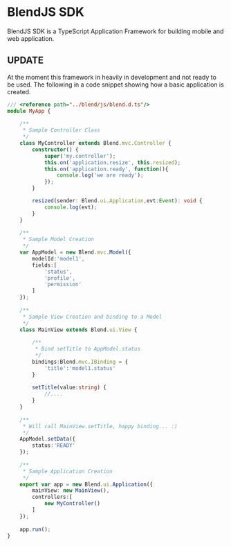 # BlendJS SDK

BlendJS SDK is a TypeScript Application Framework for building mobile and web application.

## UPDATE

At the moment this framework in heavily in development and not ready to be used. The following in a code snippet
showing how a basic application is created.
```typescript
/// <reference path="../blend/js/blend.d.ts"/>
module MyApp {
	
	/**
	 * Sample Controller Class
	 */
	class MyController extends Blend.mvc.Controller {
		constructor() {
			super('my.controller');
			this.on('application.resize', this.resized);
			this.on('application.ready', function(){
				console.log('we are ready');
			});
		}

		resized(sender: Blend.ui.Application,evt:Event): void {
			console.log(evt);
		}
	}
	
	/**
	 * Sample Model Creation
	 */
	var AppModel = new Blend.mvc.Model({
		modelId:'model1',
		fields:[
			'status',
			'profile',
			'permission'
		]
	});
	
	/**
	 * Sample View Creation and binding to a Model
	 */
	class MainView extends Blend.ui.View {
		
		/**
		 * Bind setTitle to AppModel.status
		 */
		bindings:Blend.mvc.IBinding = {			
			'title':'model1.status'
		}
		
		setTitle(value:string) {
			//....
		}		
	}
	
	/**
	 * Will call MainView.setTitle, happy binding... :)
	 */
	AppModel.setData({
		status:'READY'
	});
	
	/**
	 * Sample Application Creation
	 */
	export var app = new Blend.ui.Application({
		mainView: new MainView(),
		controllers:[
			new MyController()
		]
	});
	
	app.run();
}
````
